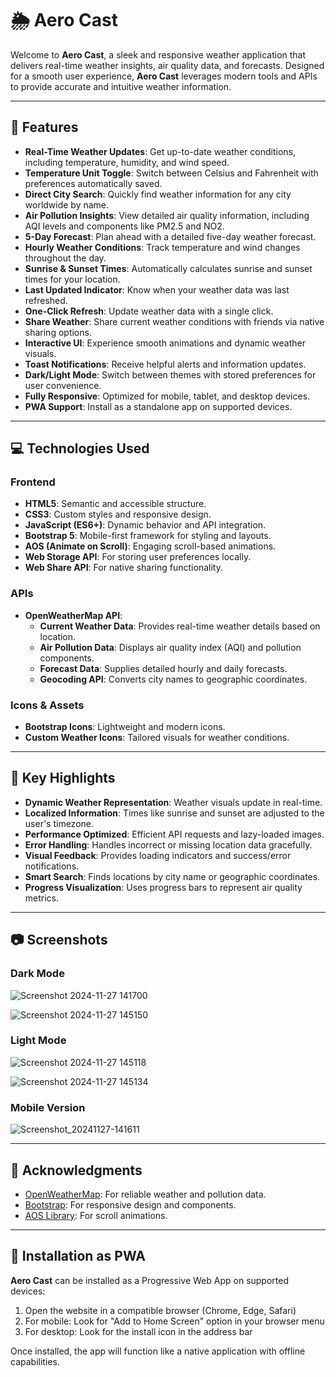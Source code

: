 # 🌦️ Aero Cast

Welcome to **Aero Cast**, a sleek and responsive weather application that delivers real-time weather insights, air quality data, and forecasts. Designed for a smooth user experience, **Aero Cast** leverages modern tools and APIs to provide accurate and intuitive weather information.

---

## 📖 Features

- **Real-Time Weather Updates**: Get up-to-date weather conditions, including temperature, humidity, and wind speed.
- **Temperature Unit Toggle**: Switch between Celsius and Fahrenheit with preferences automatically saved.
- **Direct City Search**: Quickly find weather information for any city worldwide by name.
- **Air Pollution Insights**: View detailed air quality information, including AQI levels and components like PM2.5 and NO2.
- **5-Day Forecast**: Plan ahead with a detailed five-day weather forecast.
- **Hourly Weather Conditions**: Track temperature and wind changes throughout the day.
- **Sunrise & Sunset Times**: Automatically calculates sunrise and sunset times for your location.
- **Last Updated Indicator**: Know when your weather data was last refreshed.
- **One-Click Refresh**: Update weather data with a single click.
- **Share Weather**: Share current weather conditions with friends via native sharing options.
- **Interactive UI**: Experience smooth animations and dynamic weather visuals.
- **Toast Notifications**: Receive helpful alerts and information updates.
- **Dark/Light Mode**: Switch between themes with stored preferences for user convenience.
- **Fully Responsive**: Optimized for mobile, tablet, and desktop devices.
- **PWA Support**: Install as a standalone app on supported devices.

---

## 💻 Technologies Used

### **Frontend**
- **HTML5**: Semantic and accessible structure.
- **CSS3**: Custom styles and responsive design.
- **JavaScript (ES6+)**: Dynamic behavior and API integration.
- **Bootstrap 5**: Mobile-first framework for styling and layouts.
- **AOS (Animate on Scroll)**: Engaging scroll-based animations.
- **Web Storage API**: For storing user preferences locally.
- **Web Share API**: For native sharing functionality.

### **APIs**
- **OpenWeatherMap API**:
  - **Current Weather Data**: Provides real-time weather details based on location.
  - **Air Pollution Data**: Displays air quality index (AQI) and pollution components.
  - **Forecast Data**: Supplies detailed hourly and daily forecasts.
  - **Geocoding API**: Converts city names to geographic coordinates.

### **Icons & Assets**
- **Bootstrap Icons**: Lightweight and modern icons.
- **Custom Weather Icons**: Tailored visuals for weather conditions.

---

## 🎨 Key Highlights

- **Dynamic Weather Representation**: Weather visuals update in real-time.
- **Localized Information**: Times like sunrise and sunset are adjusted to the user's timezone.
- **Performance Optimized**: Efficient API requests and lazy-loaded images.
- **Error Handling**: Handles incorrect or missing location data gracefully.
- **Visual Feedback**: Provides loading indicators and success/error notifications.
- **Smart Search**: Finds locations by city name or geographic coordinates.
- **Progress Visualization**: Uses progress bars to represent air quality metrics.

---

## 📷 Screenshots

### **Dark Mode**

![Screenshot 2024-11-27 141700](https://github.com/user-attachments/assets/9443aa7d-eec3-4e80-9437-43be14f41f45)

![Screenshot 2024-11-27 145150](https://github.com/user-attachments/assets/204397d6-989e-4c76-83c2-7efab8f73385)

### **Light Mode**

![Screenshot 2024-11-27 145118](https://github.com/user-attachments/assets/e4543da5-36ee-4c80-86f7-bc484cce43fa)

![Screenshot 2024-11-27 145134](https://github.com/user-attachments/assets/3dc2b097-0403-4a5d-b0ab-fdfdfdbd2241)

### **Mobile Version**

![Screenshot_20241127-141611](https://github.com/user-attachments/assets/dc2ab218-2024-465a-a2e7-289866c5c6d7)

---

## 🌟 Acknowledgments

- [OpenWeatherMap](https://openweathermap.org/): For reliable weather and pollution data.
- [Bootstrap](https://getbootstrap.com/): For responsive design and components.
- [AOS Library](https://michalsnik.github.io/aos/): For scroll animations.

---

## 📱 Installation as PWA

**Aero Cast** can be installed as a Progressive Web App on supported devices:

1. Open the website in a compatible browser (Chrome, Edge, Safari)
2. For mobile: Look for "Add to Home Screen" option in your browser menu
3. For desktop: Look for the install icon in the address bar

Once installed, the app will function like a native application with offline capabilities.

